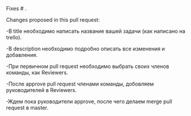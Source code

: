 Fixes # .

Changes proposed in this pull request:

-В title необходимо написать название вашей задачи (как написано на trello).

-В description необходимо подробно описать все изменения и добавления.

-При первичном pull request необходимо выбрать своих членов команды, как Reviewers.

-После approve pull request членами команды, добовляем руководителей в Reviewers.

-Ждем пока руководители approve, после чего делаем merge pull request в master.
